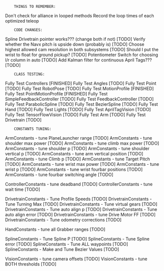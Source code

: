         THINGS TO REMEMBER:
Don't check for alliance in looped methods
Record the loop times of each optimized teleop

        CODE CHANGES:
Spline Drivetrain pointer works??? (change both if not)         [TODO]
Verify whether the Navx pitch is upside down (probably is)      [TODO]
Choose highest allowed cam resolution in both subsystems        [TODO]
Should I put the wrist to float for ground pickup?              [TODO]
Potentiometer Switch for choosing l/r column in auto            [TODO]
Add Kalman filter for continuous April Tags???                  [TODO]

        CLASS TESTING:
Fully Test Controllers                  [FINISHED]
Fully Test Angles                       [TODO]
Fully Test Point                        [TODO]
Fully Test RobotPose                    [TODO]
Fully Test MotionProfile                [FINISHED]
Fully Test PointMotionProfile           [FINISHED]
Fully Test SimpleFeedbackController     [TODO]
Fully Test FeedbackController           [TODO]
Fully Test ParabolicSpline              [TODO]
Fully Test BezierSpline                 [TODO]
Fully Test Hand                         [TODO]
Fully Test Lights                       [TODO]
Fully Test AprilTagVision               [TODO]
Fully Test TensorFlowVision             [TODO]
Fully Test Arm                          [TODO]
Fully Test Drivetrain                   [TODO]

        CONSTANTS TUNING:
ArmConstants - tune PlaneLauncher range         [TODO]
ArmConstants - tune shoulder max power          [TODO]
ArmConstants - tune climb max power             [TODO]
ArmConstants - tune shoulder p                  [TODO]
ArmConstants - tune shoulder vertical p         [TODO]
ArmConstants - tune arm vertical position       [TODO]
ArmConstants - tune Climb p                     [TODO]
ArmConstants - tune Target Pitch                [TODO]
ArmConstants - tune wrist max power             [TODO]
ArmConstants - tune wrist p                     [TODO]
ArmConstants - tune wrist fourbar positions     [TODO]
ArmConstants - tune fourbar switching angle     [TODO]

ControllerConstants - tune deadband             [TODO]
ControllerConstants - tune wait time            [TODO]

DrivetrainConstants - Tune Profile Speeds       [TODO]
DrivetrainConstants - Tune Turning Max          [TODO]
DrivetrainConstants - Tune virtual gears        [TODO]
DrivetrainConstants - Tune auto align p         [TODO]
DrivetrainConstants - Tune auto align error     [TODO]
DrivetrainConstants - tune Drive Motor FF       [TODO]
DrivetrainConstants - Tune odometry corrections [TODO]

HandConstants - tune all Grabber ranges         [TODO]

SplineConstants - Tune Spline P                 [TODO]
SplineConstants - Tune Spline error             [TODO]
SplineConstants - Tune ALL waypoints            [TODO]
SplineConstants - Make and Tune Bezier Values   [TODO]

VisionConstants - tune camera offsets           [TODO]
VisionConstants - tune BOTH thresholds          [TODO]